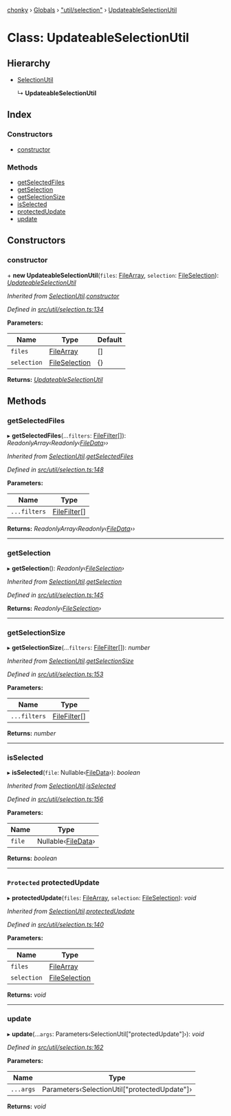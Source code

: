 [chonky](../README.md) › [Globals](../globals.md) › ["util/selection"](../modules/_util_selection_.md) › [UpdateableSelectionUtil](_util_selection_.updateableselectionutil.md)

# Class: UpdateableSelectionUtil

## Hierarchy

* [SelectionUtil](_util_selection_.selectionutil.md)

  ↳ **UpdateableSelectionUtil**

## Index

### Constructors

* [constructor](_util_selection_.updateableselectionutil.md#constructor)

### Methods

* [getSelectedFiles](_util_selection_.updateableselectionutil.md#getselectedfiles)
* [getSelection](_util_selection_.updateableselectionutil.md#getselection)
* [getSelectionSize](_util_selection_.updateableselectionutil.md#getselectionsize)
* [isSelected](_util_selection_.updateableselectionutil.md#isselected)
* [protectedUpdate](_util_selection_.updateableselectionutil.md#protected-protectedupdate)
* [update](_util_selection_.updateableselectionutil.md#update)

## Constructors

###  constructor

\+ **new UpdateableSelectionUtil**(`files`: [FileArray](../modules/_typedef_.md#filearray), `selection`: [FileSelection](../interfaces/_typedef_.fileselection.md)): *[UpdateableSelectionUtil](_util_selection_.updateableselectionutil.md)*

*Inherited from [SelectionUtil](_util_selection_.selectionutil.md).[constructor](_util_selection_.selectionutil.md#constructor)*

*Defined in [src/util/selection.ts:134](https://github.com/TimboKZ/Chonky/blob/cc6d20b/src/util/selection.ts#L134)*

**Parameters:**

Name | Type | Default |
------ | ------ | ------ |
`files` | [FileArray](../modules/_typedef_.md#filearray) | [] |
`selection` | [FileSelection](../interfaces/_typedef_.fileselection.md) | {} |

**Returns:** *[UpdateableSelectionUtil](_util_selection_.updateableselectionutil.md)*

## Methods

###  getSelectedFiles

▸ **getSelectedFiles**(...`filters`: [FileFilter](../modules/_typedef_.md#filefilter)[]): *ReadonlyArray‹Readonly‹[FileData](../interfaces/_typedef_.filedata.md)››*

*Inherited from [SelectionUtil](_util_selection_.selectionutil.md).[getSelectedFiles](_util_selection_.selectionutil.md#getselectedfiles)*

*Defined in [src/util/selection.ts:148](https://github.com/TimboKZ/Chonky/blob/cc6d20b/src/util/selection.ts#L148)*

**Parameters:**

Name | Type |
------ | ------ |
`...filters` | [FileFilter](../modules/_typedef_.md#filefilter)[] |

**Returns:** *ReadonlyArray‹Readonly‹[FileData](../interfaces/_typedef_.filedata.md)››*

___

###  getSelection

▸ **getSelection**(): *Readonly‹[FileSelection](../interfaces/_typedef_.fileselection.md)›*

*Inherited from [SelectionUtil](_util_selection_.selectionutil.md).[getSelection](_util_selection_.selectionutil.md#getselection)*

*Defined in [src/util/selection.ts:145](https://github.com/TimboKZ/Chonky/blob/cc6d20b/src/util/selection.ts#L145)*

**Returns:** *Readonly‹[FileSelection](../interfaces/_typedef_.fileselection.md)›*

___

###  getSelectionSize

▸ **getSelectionSize**(...`filters`: [FileFilter](../modules/_typedef_.md#filefilter)[]): *number*

*Inherited from [SelectionUtil](_util_selection_.selectionutil.md).[getSelectionSize](_util_selection_.selectionutil.md#getselectionsize)*

*Defined in [src/util/selection.ts:153](https://github.com/TimboKZ/Chonky/blob/cc6d20b/src/util/selection.ts#L153)*

**Parameters:**

Name | Type |
------ | ------ |
`...filters` | [FileFilter](../modules/_typedef_.md#filefilter)[] |

**Returns:** *number*

___

###  isSelected

▸ **isSelected**(`file`: Nullable‹[FileData](../interfaces/_typedef_.filedata.md)›): *boolean*

*Inherited from [SelectionUtil](_util_selection_.selectionutil.md).[isSelected](_util_selection_.selectionutil.md#isselected)*

*Defined in [src/util/selection.ts:156](https://github.com/TimboKZ/Chonky/blob/cc6d20b/src/util/selection.ts#L156)*

**Parameters:**

Name | Type |
------ | ------ |
`file` | Nullable‹[FileData](../interfaces/_typedef_.filedata.md)› |

**Returns:** *boolean*

___

### `Protected` protectedUpdate

▸ **protectedUpdate**(`files`: [FileArray](../modules/_typedef_.md#filearray), `selection`: [FileSelection](../interfaces/_typedef_.fileselection.md)): *void*

*Inherited from [SelectionUtil](_util_selection_.selectionutil.md).[protectedUpdate](_util_selection_.selectionutil.md#protected-protectedupdate)*

*Defined in [src/util/selection.ts:140](https://github.com/TimboKZ/Chonky/blob/cc6d20b/src/util/selection.ts#L140)*

**Parameters:**

Name | Type |
------ | ------ |
`files` | [FileArray](../modules/_typedef_.md#filearray) |
`selection` | [FileSelection](../interfaces/_typedef_.fileselection.md) |

**Returns:** *void*

___

###  update

▸ **update**(...`args`: Parameters‹SelectionUtil["protectedUpdate"]›): *void*

*Defined in [src/util/selection.ts:162](https://github.com/TimboKZ/Chonky/blob/cc6d20b/src/util/selection.ts#L162)*

**Parameters:**

Name | Type |
------ | ------ |
`...args` | Parameters‹SelectionUtil["protectedUpdate"]› |

**Returns:** *void*
